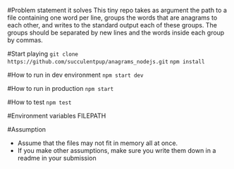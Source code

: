 #Problem statement it solves
This tiny repo takes as argument the path to a file containing one word per line, groups the words that are anagrams to each other, and writes to the standard output each of these groups.
The groups should be separated by new lines and the words inside each group by commas.

#Start playing
`git clone https://github.com/succulentpup/anagrams_nodejs.git`
`npm install`

#How to run in dev environment
`npm start dev`

#How to run in production
`npm start`

#How to test
`npm test`

#Environment variables
FILEPATH

#Assumption
* Assume that the files may not fit in memory all at once.
* If you make other assumptions, make sure you write them down in a readme in your submission
